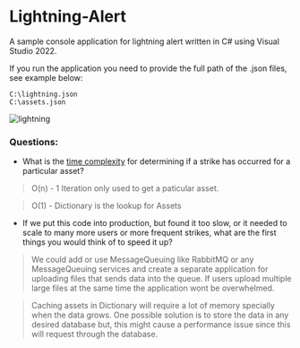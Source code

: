 # Lightning-Alert

A sample console application for lightning alert written in C# using Visual Studio 2022.

If you run the application you need to provide the full path of the .json files, see example below:
```
C:\lightning.json
C:\assets.json
```
![lightning](https://user-images.githubusercontent.com/112358797/195335491-404a3c74-a66a-4178-b511-61eacf80d4e8.jpg)


### Questions:

- What is the [time complexity](https://en.wikipedia.org/wiki/Time_complexity) for determining if a strike has occurred for a particular asset?

> O(n) - 1 Iteration only used to get a paticular asset.

> O(1) - Dictionary is the lookup for Assets

- If we put this code into production, but found it too slow, or it needed to scale to many more users or more frequent strikes, what are the first things you would think of to speed it up?

> We could add or use MessageQueuing like RabbitMQ or any MessageQueuing services and create a separate application for uploading files that sends data into the queue. If users upload multiple large files at the same time the application wont be overwhelmed.

> Caching assets in Dictionary will require a lot of memory specially when the data grows. One possible solution is to store the data in any desired database but, this might cause a performance issue since this will request through the database.
